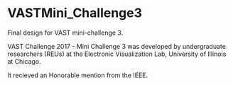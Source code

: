 # VASTMini_Challenge3
Final design for VAST mini-challenge 3. 

VAST Challenge 2017 - Mini Challenge 3 was developed by undergraduate researchers (REUs) at the Electronic Visualization Lab, University of Illinois at Chicago.

It recieved an Honorable mention from the IEEE. 



